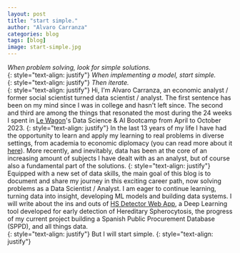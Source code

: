 ```yaml
---
layout: post
title: "start simple."
author: "Alvaro Carranza"
categories: blog
tags: [blog]
image: start-simple.jpg
---
```


*When problem solving, look for simple solutions.* <br />
{: style="text-align: justify"}
*When implementing a model, start simple.* <br />
{: style="text-align: justify"}
*Then iterate.* <br />
{: style="text-align: justify"}
Hi, I'm Alvaro Carranza, an economic analyst / former social scientist turned data scientist / analyst. The first sentence has been on my mind since I was in college and hasn't left since.
The second and third are among the things that resonated the most during the 24 weeks I spent in <a href="https://www.lewagon.com/" target="_blank">Le Wagon</a>'s Data Science & AI Bootcamp from April to October 2023.
{: style="text-align: justify"}
In the last 13 years of my life I have had the opportunity to learn and apply my learning to real problems in diverse settings, from academia to economic diplomacy (you can read more about it [here](/cv)). More recently, and inevitably, data has been at the core of an increasing amount of subjects I have dealt with as an analyst, but of course also a fundamental part of the solutions.
{: style="text-align: justify"}
Equipped with a new set of data skills, the main goal of this blog is to document and share my journey in this exciting career path, now solving problems as a Data Scientist / Analyst. I am eager to continue learning, turning data into insight, developing ML models and building data systems. I will write about the ins and outs of <a href="https://hs-detector.streamlit.app" target="_blank">HS Detector Web App</a>, a Deep Learning tool developed for early detection of Hereditary Spherocytosis, the progress of my current project building a Spanish Public Procurement Database (SPPD), and all things data. <br />
{: style="text-align: justify"}
But I will start simple.
{: style="text-align: justify"}
